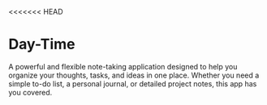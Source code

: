 <<<<<<< HEAD

# Day-Time

A powerful and flexible note-taking application designed to help you organize your thoughts, tasks, and ideas in one place. Whether you need a simple to-do list, a personal journal, or detailed project notes, this app has you covered.

